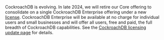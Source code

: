 CockroachDB is evolving. In late 2024, we will retire our Core offering to consolidate on a single CockroachDB Enterprise offering under a new [license](https://www.cockroachlabs.com/cockroachdb-software-license/). CockroachDB Enterprise will be available at no charge for individual users and small businesses and will offer all users, free and paid, the full breadth of CockroachDB capabilities. See the [CockroachDB licensing update page](https://www.cockroachlabs.com/enterprise-license-update/) for details.
